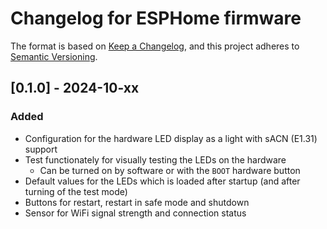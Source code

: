 # Changelog for ESPHome firmware

The format is based on [Keep a Changelog](https://keepachangelog.com/en/1.1.0/),
and this project adheres to [Semantic Versioning](https://semver.org/spec/v2.0.0.html).

## [0.1.0] - 2024-10-xx

### Added

- Configuration for the hardware LED display as a light with sACN (E1.31) support
- Test functionately for visually testing the LEDs on the hardware
    - Can be turned on by software or with the `BOOT` hardware button
- Default values for the LEDs which is loaded after startup (and after turning of the test mode)
- Buttons for restart, restart in safe mode and shutdown
- Sensor for WiFi signal strength and connection status
